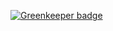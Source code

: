 

[![Greenkeeper badge](https://badges.greenkeeper.io/reaktivo/2014.amfmf.com.svg)](https://greenkeeper.io/)